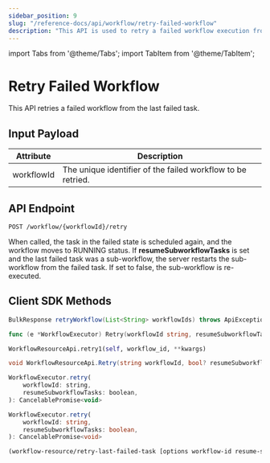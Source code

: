 ```yaml
---
sidebar_position: 9
slug: "/reference-docs/api/workflow/retry-failed-workflow"
description: "This API is used to retry a failed workflow execution from the last failed task."
---
```


import Tabs from '@theme/Tabs';
import TabItem from '@theme/TabItem';

# Retry Failed Workflow

This API retries a failed workflow from the last failed task.

## Input Payload

| Attribute | Description | 
| --------- | ----------- | 
| workflowId | The unique identifier of the failed workflow to be retried. | 

## API Endpoint
```
POST /workflow/{workflowId}/retry
```

When called, the task in the failed state is scheduled again, and the workflow moves to RUNNING status. If **resumeSubworkflowTasks** is set and the last failed task was a sub-workflow, the server restarts the sub-workflow from the failed task. If set to false, the sub-workflow is re-executed.


## Client SDK Methods

<Tabs>
<TabItem value="Java" label="Java">

```java
BulkResponse retryWorkflow(List<String> workflowIds) throws ApiException
```

</TabItem>
<TabItem value="Go" label="Go">

```go
func (e *WorkflowExecutor) Retry(workflowId string, resumeSubworkflowTasks bool) error
```

</TabItem>
<TabItem value="Python" label="Python">

```python
WorkflowResourceApi.retry1(self, workflow_id, **kwargs)
```

</TabItem>
<TabItem value="CSharp" label="C#">

```csharp
void WorkflowResourceApi.Retry(string workflowId, bool? resumeSubworkflowTasks = null)
```

</TabItem>
<TabItem value="JavaScript" label="JavaScript">

```javascript
WorkflowExecutor.retry(
    workflowId: string,
    resumeSubworkflowTasks: boolean,
): CancelablePromise<void>
```

</TabItem>
<TabItem value="Typescript" label="Typescript">

```typescript
WorkflowExecutor.retry(
    workflowId: string,
    resumeSubworkflowTasks: boolean,
): CancelablePromise<void>
```

</TabItem>
<TabItem value="Clojure" label="Clojure">

```clojure
(workflow-resource/retry-last-failed-task [options workflow-id resume-subworkflow-tasks])
```

</TabItem>
</Tabs>